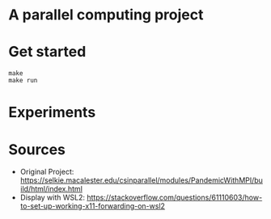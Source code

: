 # A parallel computing project

# Get started
`make`<br>
`make run`

# Experiments
## 


# Sources
- Original Project: https://selkie.macalester.edu/csinparallel/modules/PandemicWithMPI/build/html/index.html
- Display with WSL2: https://stackoverflow.com/questions/61110603/how-to-set-up-working-x11-forwarding-on-wsl2

